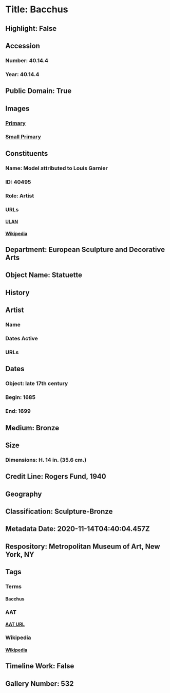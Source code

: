 # Title: Bacchus
## Highlight: False
## Accession
### Number: 40.14.4
### Year: 40.14.4
## Public Domain: True
## Images
### [Primary](https://images.metmuseum.org/CRDImages/es/original/120291.jpg)
### [Small Primary](https://images.metmuseum.org/CRDImages/es/web-large/120291.jpg)
## Constituents
### Name: Model attributed to Louis Garnier
### ID: 40495
### Role: Artist
### URLs
#### [ULAN](http://vocab.getty.edu/page/ulan/500006320)
#### [Wikipedia](https://www.wikidata.org/wiki/Q19569546)
## Department: European Sculpture and Decorative Arts
## Object Name: Statuette
## History
## Artist
### Name
### Dates Active
### URLs
## Dates
### Object: late 17th century
### Begin: 1685
### End: 1699
## Medium: Bronze
## Size
### Dimensions: H. 14 in. (35.6 cm.)
## Credit Line: Rogers Fund, 1940
## Geography
## Classification: Sculpture-Bronze
## Metadata Date: 2020-11-14T04:40:04.457Z
## Respository: Metropolitan Museum of Art, New York, NY
## Tags
### Terms
#### Bacchus
### AAT
#### [AAT URL](http://vocab.getty.edu/page/ia/901001409)
### Wikipedia
#### [Wikipedia]()
## Timeline Work: False
## Gallery Number: 532